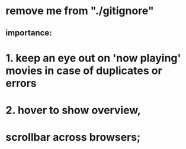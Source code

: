 # remove me from "./gitignore"

## importance:
# 1. keep an eye out on 'now playing' movies in case of duplicates or errors

# 2. hover to show overview,
# scrollbar across browsers;
<!-- # bigger backdrop images; => finished -->

